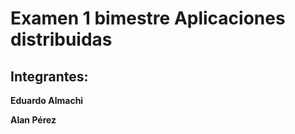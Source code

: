 # Examen 1 bimestre Aplicaciones distribuidas

## Integrantes:

__Eduardo Almachi__

__Alan Pérez__

